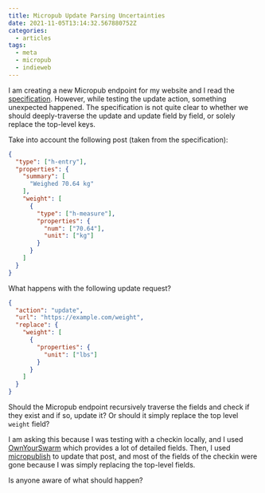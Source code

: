```yaml
---
title: Micropub Update Parsing Uncertainties
date: 2021-11-05T13:14:32.567880752Z
categories:
  - articles
tags:
  - meta
  - micropub
  - indieweb
---
```


I am creating a new Micropub endpoint for my website and I read the [specification](https://micropub.spec.indieweb.org/). However, while testing the update action, something unexpected happened. The specification is not quite clear to whether we should deeply-traverse the update and update field by field, or solely replace the top-level keys.

<!--more-->

Take into account the following post (taken from the specification):

```json
{
  "type": ["h-entry"],
  "properties": {
    "summary": [
      "Weighed 70.64 kg"
    ],
    "weight": [
      {
        "type": ["h-measure"],
        "properties": {
          "num": ["70.64"],
          "unit": ["kg"]
        }
      }
    ]
  }
}
```

What happens with the following update request?

```json
{
  "action": "update",
  "url": "https://example.com/weight",
  "replace": {
    "weight": [
      {
        "properties": {
          "unit": ["lbs"]
        }
      }
    ]
  }
}
```

Should the Micropub endpoint recursively traverse the fields and check if they exist and if so, update it? Or should it simply replace the top level `weight` field?

I am asking this because I was testing with a checkin locally, and I used [OwnYourSwarm](https://ownyourswarm.p3k.io/) which provides a lot of detailed fields. Then, I used [micropublish](https://micropublish.net/) to update that post, and most of the fields of the checkin were gone because I was simply replacing the top-level fields.

Is anyone aware of what should happen?
